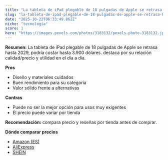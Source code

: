 ```yaml
---
title: "La tableta de iPad plegable de 18 pulgadas de Apple se retrasa hasta 2029, podría costar hasta 3.900 dólares."
slug: "la-tableta-de-ipad-plegable-de-18-pulgadas-de-apple-se-retrasa-hasta-2029-podria"
date: "2025-10-22T06:33:49.862Z"
niche: "tecnologia"
score: 1
hero: "https://images.pexels.com/photos/3183132/pexels-photo-3183132.jpeg?auto=compress&cs=tinysrgb&fit=crop&h=627&w=1200&auto=compress&cs=tinysrgb&w=1200&h=675&fit=crop"
---
```


**Resumen:** La tableta de iPad plegable de 18 pulgadas de Apple se retrasa hasta 2029, podría costar hasta 3.900 dólares. destaca por su relación calidad/precio y utilidad en el día a día.

**Pros**
- Diseño y materiales cuidados
- Buen rendimiento para su categoría
- Valor sólido frente a alternativas

**Contras**
- Puede no ser la mejor opción para usos muy exigentes
- El precio puede variar por tienda

**Recomendación:** compara precio y reseñas por tienda antes de comprar.

**Dónde comparar precios**
- [Amazon (ES)](https://www.amazon.es/s?k=La%20tableta%20de%20iPad%20plegable%20de%2018%20pulgadas%20de%20Apple%20se%20retrasa%20hasta%202029%2C%20podr%C3%ADa%20costar%20hasta%203.900%20d%C3%B3lares.&tag=teknovashop25-21)
- [AliExpress](https://www.aliexpress.com/wholesale?SearchText=La%20tableta%20de%20iPad%20plegable%20de%2018%20pulgadas%20de%20Apple%20se%20retrasa%20hasta%202029%2C%20podr%C3%ADa%20costar%20hasta%203.900%20d%C3%B3lares.)
- [SHEIN](https://www.shein.com/pdsearch/La%20tableta%20de%20iPad%20plegable%20de%2018%20pulgadas%20de%20Apple%20se%20retrasa%20hasta%202029%2C%20podr%C3%ADa%20costar%20hasta%203.900%20d%C3%B3lares.)